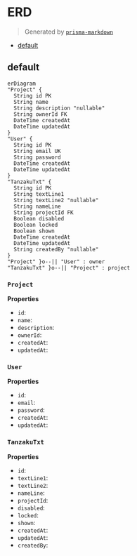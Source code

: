 # ERD
> Generated by [`prisma-markdown`](https://github.com/samchon/prisma-markdown)

- [default](#default)

## default
```mermaid
erDiagram
"Project" {
  String id PK
  String name
  String description "nullable"
  String ownerId FK
  DateTime createdAt
  DateTime updatedAt
}
"User" {
  String id PK
  String email UK
  String password
  DateTime createdAt
  DateTime updatedAt
}
"TanzakuTxt" {
  String id PK
  String textLine1
  String textLine2 "nullable"
  String nameLine
  String projectId FK
  Boolean disabled
  Boolean locked
  Boolean shown
  DateTime createdAt
  DateTime updatedAt
  String createdBy "nullable"
}
"Project" }o--|| "User" : owner
"TanzakuTxt" }o--|| "Project" : project
```

### `Project`

**Properties**
  - `id`: 
  - `name`: 
  - `description`: 
  - `ownerId`: 
  - `createdAt`: 
  - `updatedAt`: 

### `User`

**Properties**
  - `id`: 
  - `email`: 
  - `password`: 
  - `createdAt`: 
  - `updatedAt`: 

### `TanzakuTxt`

**Properties**
  - `id`: 
  - `textLine1`: 
  - `textLine2`: 
  - `nameLine`: 
  - `projectId`: 
  - `disabled`: 
  - `locked`: 
  - `shown`: 
  - `createdAt`: 
  - `updatedAt`: 
  - `createdBy`: 